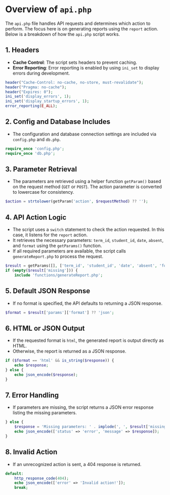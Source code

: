 # Overview of `api.php`

The `api.php` file handles API requests and determines which action to perform. The focus here is on generating reports using the `report` action. Below is a breakdown of how the `api.php` script works.

## 1. Headers

- **Cache Control**: The script sets headers to prevent caching.
- **Error Reporting**: Error reporting is enabled by using `ini_set` to display errors during development.

```php
header("Cache-Control: no-cache, no-store, must-revalidate");
header("Pragma: no-cache");
header("Expires: 0");
ini_set('display_errors', 1);
ini_set('display_startup_errors', 1);
error_reporting(E_ALL);
```

## 2. Config and Database Includes
- The configuration and database connection settings are included via `config.php` and `db.php`.

```php
require_once 'config.php';
require_once 'db.php';
```

## 3. Parameter Retrieval
- The parameters are retrieved using a helper function `getParam()` based on the request method (`GET` or `POST`). The action parameter is converted to lowercase for consistency.

```php
$action = strtolower(getParam('action', $requestMethod) ?? '');
```

## 4. API Action Logic
- The script uses a `switch` statement to check the action requested. In this case, it listens for the `report` action.
- It retrieves the necessary parameters: `term_id`, `student_id`, `date`, `absent`, and `format` using the `getParams()` function.
- If all required parameters are available, the script calls `generateReport.php` to process the request.

```php
$result = getParams([], ['term_id', 'student_id', 'date', 'absent', 'format'], $requestMethod);
if (empty($result['missing'])) {
    include 'functions/generateReport.php';
```

## 5. Default JSON Response
- If no format is specified, the API defaults to returning a JSON response.

```php
$format = $result['params']['format'] ?? 'json';
```

## 6. HTML or JSON Output
- If the requested format is `html`, the generated report is output directly as HTML.
- Otherwise, the report is returned as a JSON response.

```php
if ($format == 'html' && is_string($response)) {
    echo $response;
} else {
    echo json_encode($response);
}
```

## 7. Error Handling
- If parameters are missing, the script returns a JSON error response listing the missing parameters.

```php
} else {
    $response = 'Missing parameters: ' . implode(', ', $result['missing']);
    echo json_encode(['status' => 'error', 'message' => $response]);
}
```

## 8. Invalid Action
- If an unrecognized action is sent, a 404 response is returned.

```php
default:
    http_response_code(404);
    echo json_encode(['error' => 'Invalid action!']);
    break;
```

